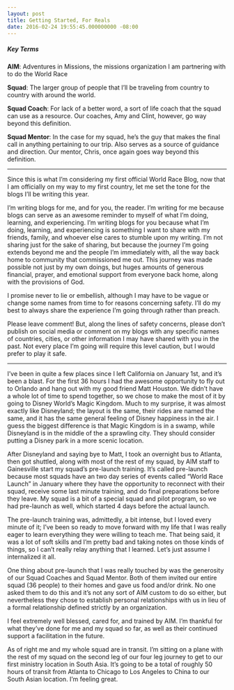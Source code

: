 ```yaml
---
layout: post
title: Getting Started, For Reals
date: 2016-02-24 19:55:45.000000000 -08:00
---
```

##### Key Terms

**AIM**: Adventures in Missions, the missions organization I am partnering with to do the World Race

**Squad**: The larger group of people that I’ll be traveling from country to country with around the world.

**Squad Coach**: For lack of a better word, a sort of life coach that the squad can use as a resource. Our coaches, Amy and Clint, however, go way beyond this definition.

**Squad Mentor**: In the case for my squad, he’s the guy that makes the final call in anything pertaining to our trip. Also serves as a source of guidance and direction. Our mentor, Chris, once again goes way beyond this definition.

-----

Since this is what I’m considering my first official World Race Blog, now that I am officially on my way to my first country, let me set the tone for the blogs I’ll be writing this year.

I’m writing blogs for me, and for you, the reader. I’m writing for me because blogs can serve as an awesome reminder to myself of what I’m doing, learning, and experiencing. I’m writing blogs for you because what I’m doing, learning, and experiencing is something I want to share with my friends, family, and whoever else cares to stumble upon my writing. I’m not sharing just for the sake of sharing, but because the journey I’m going extends beyond me and the people I’m immediately with, all the way back home to community that commissioned me out. This journey was made possible not just by my own doings, but huges amounts of generous financial, prayer, and emotional support from everyone back home, along with the provisions of God.

I promise never to lie or embellish, although I may have to be vague or change some names from time to for reasons concerning safety. I’ll do my best to always share the experience I’m going through rather than preach.

Please leave comment! But, along the lines of safety concerns, please don’t publish on social media or comment on my blogs with any specific names of countries, cities, or other information I may have shared with you in the past. Not every place I’m going will require this level caution, but I would prefer to play it safe.

-----

I’ve been in quite a few places since I left California on January 1st, and it’s been a blast. For the first 36 hours I had the awesome opportunity to fly out to Orlando and hang out with my good friend Matt Houston. We didn’t have a whole lot of time to spend together, so we chose to make the most of it by going to Disney World’s Magic Kingdom. Much to my surprise, it was almost exactly like Disneyland; the layout is the same, their rides are named the same, and it has the same general feeling of Disney happiness in the air. I guess the biggest difference is that Magic Kingdom is in a swamp, while Disneyland is in the middle of the a sprawling city. They should consider putting a Disney park in a more scenic location.

After Disneyland and saying bye to Matt, I took an overnight bus to Atlanta, then got shuttled, along with most of the rest of my squad, by AIM staff to Gainesville start my squad’s pre-launch training. It’s called pre-launch because most squads have an two day series of events called “World Race Launch” in January where they have the opportunity to reconnect with their squad, receive some last minute training, and do final preparations before they leave. My squad is a bit of a special squad and pilot program, so we had pre-launch as well, which started 4 days before the actual launch.

The pre-launch training was, admittedly, a bit intense, but I loved every minute of it; I’ve been so ready to move forward with my life that I was really eager to learn everything they were willing to teach me. That being said, it was a lot of soft skills and I’m pretty bad and taking notes on those kinds of things, so I can’t really relay anything that I learned. Let’s just assume I internalized it all.

One thing about pre-launch that I was really touched by was the generosity of our Squad Coaches and Squad Mentor. Both of them invited our entire squad (36 people) to their homes and gave us food and/or drink. No one asked them to do this and it’s not any sort of AIM custom to do so either, but nevertheless they chose to establish personal relationships with us in lieu of a formal relationship defined strictly by an organization.

I feel extremely well blessed, cared for, and trained by AIM. I’m thankful for what they’ve done for me and my squad so far, as well as their continued support a facilitation in the future.

As of right me and my whole squad are in transit. I’m sitting on a plane with the rest of my squad on the second leg of our four leg journey to get to our first ministry location in South Asia. It’s going to be a total of roughly 50 hours of transit from Atlanta to Chicago to Los Angeles to China to our South Asian location. I’m feeling great.

